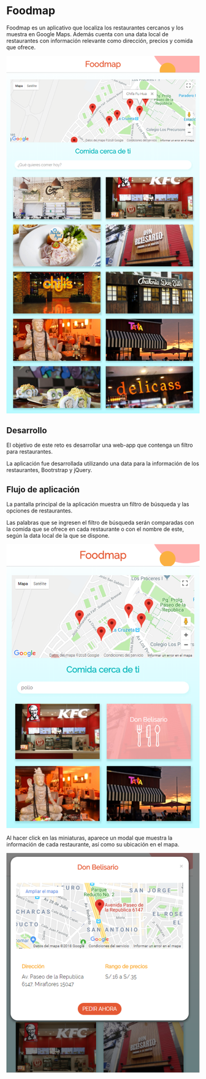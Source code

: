 # Foodmap

Foodmap es un aplicativo que localiza los restaurantes cercanos y los muestra en Google Maps. Además cuenta con una data local de restaurantes con información relevante como dirección, precios y comida que ofrece.

![](assets/docs/vista1.png)

## Desarrollo

El objetivo de este reto es desarrollar una web-app que contenga un filtro para restaurantes.

La aplicación fue desarrollada utilizando una data para la información de los restaurantes, Bootrstrap y jQuery.

## Flujo de aplicación

La pantalla principal de la aplicación muestra un filtro de búsqueda y las opciones de restaurantes.

Las palabras que se ingresen el filtro de búsqueda serán comparadas con la comida que se ofrece en cada restaurante o con el nombre de este, según la data local de la que se dispone.

![](assets/docs/vista2.png)

Al hacer click en las miniaturas, aparece un modal que muestra la información de cada restaurante, así como su ubicación en el mapa.

![](assets/docs/vista3.png)